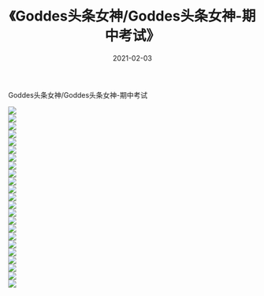 ﻿---
layout: post
title:  《Goddes头条女神/Goddes头条女神-期中考试》
date:   2021-02-03
img: http://img.660000.xyz/Sharelink/网络美图/2021/Goddes头条女神/Goddes头条女神-期中考试/000.jpg
categories: [美女, 清纯, 唯美]
---

Goddes头条女神/Goddes头条女神-期中考试

 ![](http://img.660000.xyz/Sharelink/网络美图/2021/Goddes头条女神/Goddes头条女神-期中考试/001.jpg) <br>![](http://img.660000.xyz/Sharelink/网络美图/2021/Goddes头条女神/Goddes头条女神-期中考试/002.jpg) <br>![](http://img.660000.xyz/Sharelink/网络美图/2021/Goddes头条女神/Goddes头条女神-期中考试/003.jpg) <br>![](http://img.660000.xyz/Sharelink/网络美图/2021/Goddes头条女神/Goddes头条女神-期中考试/004.jpg) <br>![](http://img.660000.xyz/Sharelink/网络美图/2021/Goddes头条女神/Goddes头条女神-期中考试/005.jpg) <br>![](http://img.660000.xyz/Sharelink/网络美图/2021/Goddes头条女神/Goddes头条女神-期中考试/006.jpg) <br>![](http://img.660000.xyz/Sharelink/网络美图/2021/Goddes头条女神/Goddes头条女神-期中考试/007.jpg) <br>![](http://img.660000.xyz/Sharelink/网络美图/2021/Goddes头条女神/Goddes头条女神-期中考试/008.jpg) <br>![](http://img.660000.xyz/Sharelink/网络美图/2021/Goddes头条女神/Goddes头条女神-期中考试/009.jpg) <br>![](http://img.660000.xyz/Sharelink/网络美图/2021/Goddes头条女神/Goddes头条女神-期中考试/010.jpg) <br>![](http://img.660000.xyz/Sharelink/网络美图/2021/Goddes头条女神/Goddes头条女神-期中考试/011.jpg) <br>![](http://img.660000.xyz/Sharelink/网络美图/2021/Goddes头条女神/Goddes头条女神-期中考试/012.jpg) <br>![](http://img.660000.xyz/Sharelink/网络美图/2021/Goddes头条女神/Goddes头条女神-期中考试/013.jpg) <br>![](http://img.660000.xyz/Sharelink/网络美图/2021/Goddes头条女神/Goddes头条女神-期中考试/014.jpg) <br>![](http://img.660000.xyz/Sharelink/网络美图/2021/Goddes头条女神/Goddes头条女神-期中考试/015.jpg) <br>![](http://img.660000.xyz/Sharelink/网络美图/2021/Goddes头条女神/Goddes头条女神-期中考试/016.jpg) <br>![](http://img.660000.xyz/Sharelink/网络美图/2021/Goddes头条女神/Goddes头条女神-期中考试/017.jpg) <br>![](http://img.660000.xyz/Sharelink/网络美图/2021/Goddes头条女神/Goddes头条女神-期中考试/018.jpg) <br>![](http://img.660000.xyz/Sharelink/网络美图/2021/Goddes头条女神/Goddes头条女神-期中考试/019.jpg) <br>![](http://img.660000.xyz/Sharelink/网络美图/2021/Goddes头条女神/Goddes头条女神-期中考试/020.jpg) <br>![](http://img.660000.xyz/Sharelink/网络美图/2021/Goddes头条女神/Goddes头条女神-期中考试/021.jpg) <br>![](http://img.660000.xyz/Sharelink/网络美图/2021/Goddes头条女神/Goddes头条女神-期中考试/022.jpg) <br>![](http://img.660000.xyz/Sharelink/网络美图/2021/Goddes头条女神/Goddes头条女神-期中考试/023.jpg) <br>